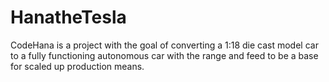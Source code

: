 # HanatheTesla
CodeHana is a project with the goal of converting a 1:18 die cast model car to a fully functioning autonomous car with the range and feed to be a base for scaled up production means.
